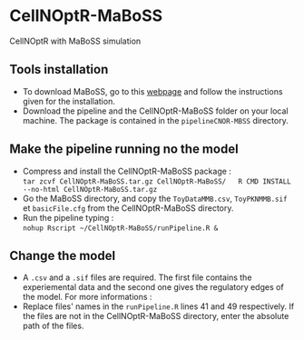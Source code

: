 # CellNOptR-MaBoSS
CellNOptR with MaBoSS simulation

## Tools installation

* To download MaBoSS, go to this [webpage](https://maboss.curie.fr) and follow the instructions given for the installation.
* Download the pipeline and the CellNOptR-MaBoSS folder on your local machine. The package is contained in the `pipelineCNOR-MBSS`
directory.

## Make the pipeline running no the model

* Compress and install the CellNOptR-MaBoSS package :  
`tar zcvf CellNOptR-MaBoSS.tar.gz CellNOptR-MaBoSS/  
R CMD INSTALL --no-html CellNOptR-MaBoSS.tar.gz`
* Go the MaBoSS directory, and copy the `ToyDataMMB.csv`, `ToyPKNMMB.sif` et `basicFile.cfg` from the CellNOptR-MaBoSS directory.
* Run the pipeline typing :  
`nohup Rscript ~/CellNOptR-MaBoSS/runPipeline.R &`

## Change the model

* A `.csv` and a `.sif` files are required. The first file contains the experiemental data and the second one gives the regulatory edges
of the model. For more informations :
* Replace files' names in the `runPipeline.R` lines 41 and 49 respectively. If the files are not in the CellNOptR-MaBoSS directory, enter
the absolute path of the files.
